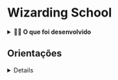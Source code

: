 # Wizarding School

<details>
<summary><strong>👨‍💻 O que foi desenvolvido</strong></summary><br />

Uma página de formulário da Escola de Magia, em que as pessoas estudantes poderão enviar seus feedbacks sobre ela. O tema desse projeto é baseado na obra 'Harry Potter', de J. K. Rowling.

 </details>

## Orientações

<details>
 
- dependências: `mvn install` 
- 🎛 linter: ` npm run lint` , `npm run lint:styles`
- testes: `npm test`, `npm run cypress:open`
- ver a versao: `node -v`
- mudar versao para a 16 :`nvm use 16`
</details>

